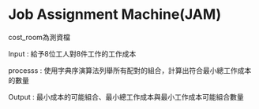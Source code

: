# Job Assignment Machine(JAM)
cost_room為測資檔

Input : 給予8位工人對8件工作的工作成本

processs : 使用字典序演算法列舉所有配對的組合，計算出符合最小總工作成本的數量

Output : 最小成本的可能組合、最小總工作成本與最小工作成本可能組合數量

